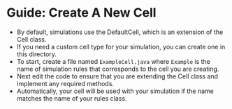 # Guide: Create A New Cell

* By default, simulations use the DefaultCell, which is an extension of the Cell class.
* If you need a custom cell type for your simulation, you can create one in this directory.
* To start, create a file named `ExampleCell.java` where `Example` is the name of simulation rules
  that corresponds to the cell you are creating.
* Next edit the code to ensure that you are extending the Cell class and implement any required
  methods.
* Automatically, your cell will be used with your simulation if the name matches the name of your
  rules class. 